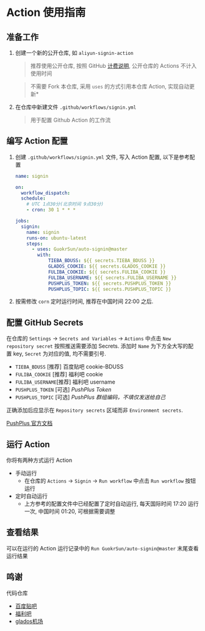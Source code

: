 # Action 使用指南

## 准备工作

1. 创建一个新的公开仓库, 如 `aliyun-signin-action`
   > 推荐使用公开仓库, 按照 GitHub [计费说明](https://github.com/settings/billing/plans), 公开仓库的 Actions 不计入使用时间

   > 不需要 Fork 本仓库, 采用 `uses` 的方式引用本仓库 Action, 实现自动更新*

2. 在仓库中新建文件 `.github/workflows/signin.yml`
   > 用于配置 Github Action 的工作流

## 编写 Action 配置

1. 创建 `.github/workflows/signin.yml` 文件, 写入 Action 配置, 以下是参考配置
    ```yaml
    name: signin

    on:
      workflow_dispatch:
      schedule:
        # UTC 1点30分(北京时间 9点30分)
        - cron: 30 1 * * *

    jobs:
      signin:
        name: signin
        runs-on: ubuntu-latest
        steps:
          - uses: GuokrSun/auto-signin@master
            with:
                TIEBA_BDUSS: ${{ secrets.TIEBA_BDUSS }}
                GLADOS_COOKIE: ${{ secrets.GLADOS_COOKIE }}
                FULIBA_COOKIE: ${{ secrets.FULIBA_COOKIE }}
                FULIBA_USERNAME: ${{ secrets.FULIBA_USERNAME }}
                PUSHPLUS_TOKEN: ${{ secrets.PUSHPLUS_TOKEN }}
                PUSHPLUS_TOPIC: ${{ secrets.PUSHPLUS_TOPIC }}
    ```
2. 按需修改 `corn` 定时运行时间, 推荐在中国时间 22:00 之后.

## 配置 GitHub Secrets

在仓库的 `Settings` -> `Secrets and Variables` -> `Actions` 中点击 `New repository secret` 按照推送需要添加 Secrets.
添加时 `Name` 为下方全大写的配置 key, `Secret` 为对应的值, 均不需要引号.

- `TIEBA_BDUSS`    [推荐] 百度贴吧 cookie-BDUSS
- `FULIBA_COOKIE`  [推荐] 福利吧 cookie
- `FULIBA_USERNAME`[推荐] 福利吧 username
- `PUSHPLUS_TOKEN` [可选] *PushPlus Token*
- `PUSHPLUS_TOPIC` [可选] *PushPlus 群组编码，不填仅发送给自己*

正确添加后应显示在 `Repository secrets` 区域而非 `Environment secrets`.

[PushPlus 官方文档](https://www.pushplus.plus)

## 运行 Action

你将有两种方式运行 Action

- 手动运行
    - 在仓库的 `Actions` -> `Signin` -> `Run workflow` 中点击 `Run workflow` 按钮运行
- 定时自动运行
    - 上方参考的配置文件中已经配置了定时自动运行, 每天国际时间 17:20 运行一次, 中国时间 01:20, 可根据需要调整

## 查看结果

可以在运行的 Action 运行记录中的 `Run GuokrSun/auto-signin@master` 末尾查看运行结果

## 鸣谢
代码仓库
- [百度贴吧](https://github.com/gwtak/TieBaSign)
- [福利吧](https://gitee.com/L_lawliet0309/fuliba_SCF)
- [glados机场](https://github.com/lukesyy/glados_automation)
